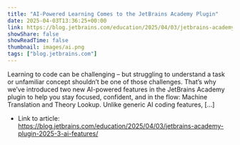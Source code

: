 ```yaml
---
title: "AI-Powered Learning Comes to the JetBrains Academy Plugin"
date: 2025-04-03T13:36:25+00:00
link: https://blog.jetbrains.com/education/2025/04/03/jetbrains-academy-plugin-2025-3-ai-features/
showShare: false
showReadTime: false
thumbnail: images/ai.png
tags: ["blog.jetbrains.com"]
---
```

Learning to code can be challenging – but struggling to understand a task or unfamiliar concept shouldn’t be one of those challenges. That’s why we’ve introduced two new AI-powered features in the JetBrains Academy plugin to help you stay focused, confident, and in the flow: Machine Translation and Theory Lookup. Unlike generic AI coding features, […]

- Link to article: https://blog.jetbrains.com/education/2025/04/03/jetbrains-academy-plugin-2025-3-ai-features/